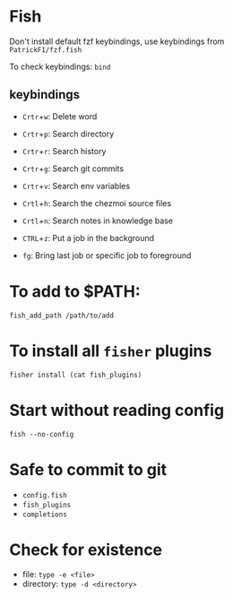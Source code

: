# Fish

Don't install default fzf keybindings, use keybindings from `PatrickF1/fzf.fish`

To check keybindings: `bind`

## keybindings
- `Crtr`+`w`: Delete word 
- `Crtr`+`p`: Search directory
- `Crtr`+`r`: Search history
- `Crtr`+`g`: Search git commits
- `Crtr`+`v`: Search env variables
- `Crtl`+`h`: Search the chezmoi source files
- `Crtl`+`n`: Search notes in knowledge base

- `CTRL`+`z`: Put a job in the background
- `fg`: Bring last job or specific job to foreground

# To add to $PATH:
`fish_add_path /path/to/add`

# To install all `fisher` plugins
`fisher install (cat fish_plugins)`

# Start without reading config
`fish --no-config`

# Safe to commit to git
- `config.fish`
- `fish_plugins`
- `completions`

# Check for existence
- file: `type -e <file>`
- directory: `type -d <directory>`

